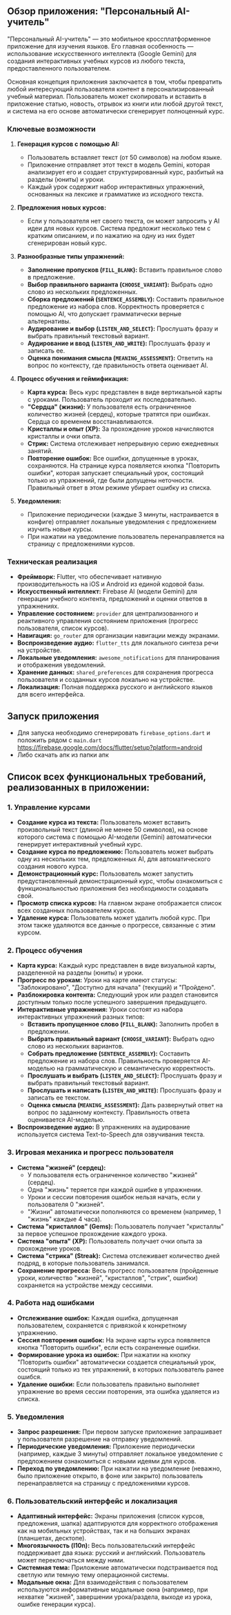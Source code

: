 ## **Обзор приложения: "Персональный AI-учитель"**

"Персональный AI-учитель" — это мобильное кроссплатформенное приложение для изучения языков. Его главная особенность — использование искусственного интеллекта (Google Gemini) для создания интерактивных учебных курсов из любого текста, предоставленного пользователем.

Основная концепция приложения заключается в том, чтобы превратить любой интересующий пользователя контент в персонализированный учебный материал. Пользователь может скопировать и вставить в приложение статью, новость, отрывок из книги или любой другой текст, и система на его основе автоматически сгенерирует полноценный курс.

### **Ключевые возможности**

1.  **Генерация курсов с помощью AI:**
    *   Пользователь вставляет текст (от 50 символов) на любом языке.
    *   Приложение отправляет этот текст в модель Gemini, которая анализирует его и создает структурированный курс, разбитый на разделы (юниты) и уроки.
    *   Каждый урок содержит набор интерактивных упражнений, основанных на лексике и грамматике из исходного текста.

2.  **Предложения новых курсов:**
    *   Если у пользователя нет своего текста, он может запросить у AI идеи для новых курсов. Система предложит несколько тем с кратким описанием, и по нажатию на одну из них будет сгенерирован новый курс.

3.  **Разнообразные типы упражнений:**
    *   **Заполнение пропусков (`FILL_BLANK`):** Вставить правильное слово в предложение.
    *   **Выбор правильного варианта (`CHOOSE_VARIANT`):** Выбрать одно слово из нескольких предложенных.
    *   **Сборка предложений (`SENTENCE_ASSEMBLY`):** Составить правильное предложение из набора слов. Корректность проверяется с помощью AI, что допускает грамматически верные альтернативы.
    *   **Аудирование и выбор (`LISTEN_AND_SELECT`):** Прослушать фразу и выбрать правильный текстовый вариант.
    *   **Аудирование и ввод (`LISTEN_AND_WRITE`):** Прослушать фразу и записать ее.
    *   **Оценка понимания смысла (`MEANING_ASSESSMENT`):** Ответить на вопрос по контексту, где правильность ответа оценивает AI.

4.  **Процесс обучения и геймификация:**
    *   **Карта курса:** Весь курс представлен в виде вертикальной карты с уроками. Пользователь проходит их последовательно.
    *   **"Сердца" (жизни):** У пользователя есть ограниченное количество жизней (сердец), которые тратятся при ошибках. Сердца со временем восстанавливаются.
    *   **Кристаллы и опыт (XP):** За прохождение уроков начисляются кристаллы и очки опыта.
    *   **Стрик:** Система отслеживает непрерывную серию ежедневных занятий.
    *   **Повторение ошибок:** Все ошибки, допущенные в уроках, сохраняются. На странице курса появляется кнопка "Повторить ошибки", которая запускает специальный урок, состоящий только из упражнений, где были допущены неточности. Правильный ответ в этом режиме убирает ошибку из списка.

5.  **Уведомления:**
    *   Приложение периодически (каждые 3 минуты, настраивается в конфиге) отправляет локальные уведомления с предложением изучить новые курсы.
    *   При нажатии на уведомление пользователь перенаправляется на страницу с предложениями курсов.

### **Техническая реализация**

*   **Фреймворк:** Flutter, что обеспечивает нативную производительность на iOS и Android из единой кодовой базы.
*   **Искусственный интеллект:** Firebase AI (модели Gemini) для генерации учебного контента, предложений и оценки ответов в упражнениях.
*   **Управление состоянием:** `provider` для централизованного и реактивного управления состоянием приложения (прогресс пользователя, список курсов).
*   **Навигация:** `go_router` для организации навигации между экранами.
*   **Воспроизведение аудио:** `flutter_tts` для локального синтеза речи на устройстве.
*   **Локальные уведомления:** `awesome_notifications` для планирования и отображения уведомлений.
*   **Хранение данных:** `shared_preferences` для сохранения прогресса пользователя и созданных курсов локально на устройстве.
*   **Локализация:** Полная поддержка русского и английского языков для всего интерфейса.

## **Запуск приложения**
*   Для запуска необходимо сгенерировать `firebase_options.dart` и положить рядом с `main.dart`
https://firebase.google.com/docs/flutter/setup?platform=android
*   Либо скачать апк из папки апк

## Cписок всех функциональных требований, реализованных в приложении:

### **1. Управление курсами**
*   **Создание курса из текста:** Пользователь может вставить произвольный текст (длиной не менее 50 символов), на основе которого система с помощью AI-модели (Gemini) автоматически генерирует интерактивный учебный курс.
*   **Создание курса по предложению:** Пользователь может выбрать одну из нескольких тем, предложенных AI, для автоматического создания нового курса.
*   **Демонстрационный курс:** Пользователь может запустить предустановленный демонстрационный курс, чтобы ознакомиться с функциональностью приложения без необходимости создавать свой.
*   **Просмотр списка курсов:** На главном экране отображается список всех созданных пользователем курсов.
*   **Удаление курса:** Пользователь может удалить любой курс. При этом также удаляются все данные о прогрессе, связанные с этим курсом.

### **2. Процесс обучения**
*   **Карта курса:** Каждый курс представлен в виде визуальной карты, разделенной на разделы (юниты) и уроки.
*   **Прогресс по урокам:** Уроки на карте имеют статусы: "Заблокировано", "Доступно для начала" (текущий) и "Пройдено".
*   **Разблокировка контента:** Следующий урок или раздел становится доступным только после успешного завершения предыдущего.
*   **Интерактивные упражнения:** Уроки состоят из набора интерактивных упражнений разных типов:
    *   **Вставить пропущенное слово (`FILL_BLANK`):** Заполнить пробел в предложении.
    *   **Выбрать правильный вариант (`CHOOSE_VARIANT`):** Выбрать одно слово из нескольких вариантов.
    *   **Собрать предложение (`SENTENCE_ASSEMBLY`):** Составить предложение из набора слов. Правильность проверяется AI-моделью на грамматическую и семантическую корректность.
    *   **Прослушать и выбрать (`LISTEN_AND_SELECT`):** Прослушать фразу и выбрать правильный текстовый вариант.
    *   **Прослушать и написать (`LISTEN_AND_WRITE`):** Прослушать фразу и записать ее текстом.
    *   **Оценка смысла (`MEANING_ASSESSMENT`):** Дать развернутый ответ на вопрос по заданному контексту. Правильность ответа оценивается AI-моделью.
*   **Воспроизведение аудио:** В упражнениях на аудирование используется система Text-to-Speech для озвучивания текста.

### **3. Игровая механика и прогресс пользователя**
*   **Система "жизней" (сердец):**
    *   У пользователя есть ограниченное количество "жизней" (сердец).
    *   Одна "жизнь" теряется при каждой ошибке в упражнении.
    *   Уроки и сессии повторения ошибок нельзя начать, если у пользователя 0 "жизней".
    *   "Жизни" автоматически пополняются со временем (например, 1 "жизнь" каждые 4 часа).
*   **Система "кристаллов" (Gems):** Пользователь получает "кристаллы" за первое успешное прохождение каждого урока.
*   **Система "опыта" (XP):** Пользователь получает очки опыта за прохождение уроков.
*   **Система "стрика" (Streak):** Система отслеживает количество дней подряд, в которые пользователь занимался.
*   **Сохранение прогресса:** Весь прогресс пользователя (пройденные уроки, количество "жизней", "кристаллов", "стрик", ошибки) сохраняется на устройстве между сессиями.

### **4. Работа над ошибками**
*   **Отслеживание ошибок:** Каждая ошибка, допущенная пользователем, сохраняется с привязкой к конкретному упражнению.
*   **Сессия повторения ошибок:** На экране карты курса появляется кнопка "Повторить ошибки", если есть сохраненные ошибки.
*   **Формирование урока из ошибок:** При нажатии на кнопку "Повторить ошибки" автоматически создается специальный урок, состоящий только из тех упражнений, в которых пользователь ранее ошибся.
*   **Удаление ошибки:** Если пользователь правильно выполняет упражнение во время сессии повторения, эта ошибка удаляется из списка.

### **5. Уведомления**
*   **Запрос разрешения:** При первом запуске приложение запрашивает у пользователя разрешение на отправку уведомлений.
*   **Периодические уведомления:** Приложение периодически (например, каждые 3 минуты) отправляет локальное уведомление с предложением ознакомиться с новыми идеями для курсов.
*   **Переход по уведомлению:** При нажатии на уведомление (неважно, было приложение открыто, в фоне или закрыто) пользователь перенаправляется на страницу с предложениями курсов.

### **6. Пользовательский интерфейс и локализация**
*   **Адаптивный интерфейс:** Экраны приложения (список курсов, предложения, шапка) адаптируются для корректного отображения как на мобильных устройствах, так и на больших экранах (планшетах, десктопе).
*   **Многоязычность (l10n):** Весь пользовательский интерфейс поддерживает два языка: русский и английский. Пользователь может переключаться между ними.
*   **Системная тема:** Приложение автоматически подстраивается под светлую или темную тему операционной системы.
*   **Модальные окна:** Для взаимодействия с пользователем используются информативные модальные окна (например, при нехватке "жизней", завершении урока/раздела, выходе из урока, ошибке генерации курса).